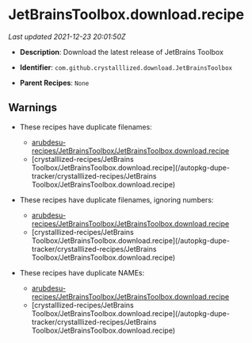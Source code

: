 # JetBrainsToolbox.download.recipe

_Last updated 2021-12-23 20:01:50Z_

- **Description**: Download the latest release of JetBrains Toolbox

- **Identifier**: `com.github.crystalllized.download.JetBrainsToolbox`

- **Parent Recipes**: `None`


## Warnings

- These recipes have duplicate filenames:
    - [arubdesu-recipes/JetBrainsToolbox/JetBrainsToolbox.download.recipe](/autopkg-dupe-tracker/arubdesu-recipes/JetBrainsToolbox/JetBrainsToolbox.download.recipe)
    - [crystalllized-recipes/JetBrains Toolbox/JetBrainsToolbox.download.recipe](/autopkg-dupe-tracker/crystalllized-recipes/JetBrains Toolbox/JetBrainsToolbox.download.recipe)

- These recipes have duplicate filenames, ignoring numbers:
    - [arubdesu-recipes/JetBrainsToolbox/JetBrainsToolbox.download.recipe](/autopkg-dupe-tracker/arubdesu-recipes/JetBrainsToolbox/JetBrainsToolbox.download.recipe)
    - [crystalllized-recipes/JetBrains Toolbox/JetBrainsToolbox.download.recipe](/autopkg-dupe-tracker/crystalllized-recipes/JetBrains Toolbox/JetBrainsToolbox.download.recipe)

- These recipes have duplicate NAMEs:
    - [arubdesu-recipes/JetBrainsToolbox/JetBrainsToolbox.download.recipe](/autopkg-dupe-tracker/arubdesu-recipes/JetBrainsToolbox/JetBrainsToolbox.download.recipe)
    - [crystalllized-recipes/JetBrains Toolbox/JetBrainsToolbox.download.recipe](/autopkg-dupe-tracker/crystalllized-recipes/JetBrains Toolbox/JetBrainsToolbox.download.recipe)